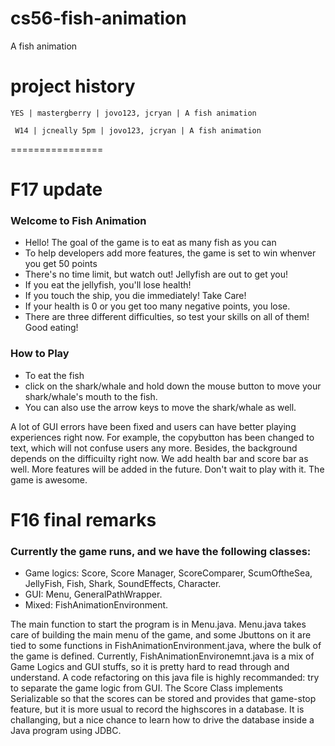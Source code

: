 cs56-fish-animation
===================

A fish animation

project history
===============
```
YES | mastergberry | jovo123, jcryan | A fish animation
```
```
 W14 | jcneally 5pm | jovo123, jcryan | A fish animation
```
================

# F17 update

### Welcome to Fish Animation
* Hello! The goal of the game is to eat as many fish as you can
* To help developers add more features, the game is set to win whenver you get 50 points
* There's no time limit, but watch out! Jellyfish are out to get you!
* If you eat the jellyfish, you'll lose health!
* If you touch the ship, you die immediately! Take Care!
* If your health is 0 or you get too many negative points, you lose.
* There are three different difficulties, so test your skills on all of them! Good eating!

### How to Play
* To eat the fish
* click on the shark/whale and hold down the mouse button to move your shark/whale's mouth to the fish.
* You can also use the arrow keys to move the shark/whale as well.


A lot of GUI errors have been fixed and users can have better playing experiences right now. For example, the copybutton has been changed to text, which will not confuse users any more. Besides, the background depends on the difficuilty right now. We add health bar and score bar as well. More features will be added in the future. Don't wait to play with it. The game is awesome.


# F16 final remarks

### Currently the game runs, and we have the following classes:
* Game logics: Score, Score Manager, ScoreComparer, ScumOftheSea, JellyFish, Fish, Shark, SoundEffects, Character.
* GUI: Menu, GeneralPathWrapper.
* Mixed: FishAnimationEnvironment.


The main function to start the program is in Menu.java. Menu.java takes care of building the main menu of the game, and some Jbuttons on it are tied to some functions in FishAnimationEnvironment.java, where the bulk of the game is defined. Currently, FishAnimationEnvironemnt.java is a mix of Game Logics and GUI stuffs, so it is pretty hard to read through and understand. A code refactoring on this java file is highly recommanded: try to separate the game logic from GUI. The Score Class implements Serializable so that the scores can be stored and provides that game-stop feature, but it is more usual to record the highscores in a database. It is challanging, but a nice chance to learn how to drive the database inside a Java program using JDBC. 


